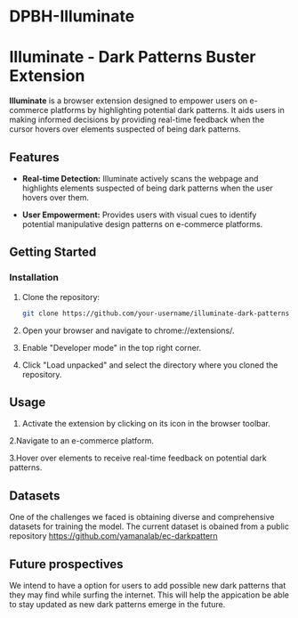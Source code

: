 # DPBH-Illuminate
# Illuminate - Dark Patterns Buster Extension

**Illuminate** is a browser extension designed to empower users on e-commerce platforms by highlighting potential dark patterns. It aids users in making informed decisions by providing real-time feedback when the cursor hovers over elements suspected of being dark patterns.

## Features

- **Real-time Detection:** Illuminate actively scans the webpage and highlights elements suspected of being dark patterns when the user hovers over them.

- **User Empowerment:** Provides users with visual cues to identify potential manipulative design patterns on e-commerce platforms.

## Getting Started

### Installation

1. Clone the repository:

   ```bash
   git clone https://github.com/your-username/illuminate-dark-patterns-buster.git
2. Open your browser and navigate to chrome://extensions/.

3. Enable "Developer mode" in the top right corner.

4. Click "Load unpacked" and select the directory where you cloned the repository.

## Usage
1. Activate the extension by clicking on its icon in the browser toolbar.

2.Navigate to an e-commerce platform.

3.Hover over elements to receive real-time feedback on potential dark patterns.

## Datasets
One of the challenges we faced is obtaining diverse and comprehensive datasets for training the model. The current dataset is obained from a public repository https://github.com/yamanalab/ec-darkpattern

## Future prospectives
We intend to have a option for users to add possible new dark patterns that they may find while surfing the internet. This will help the appication be able to stay updated as new dark patterns emerge in the future. 
